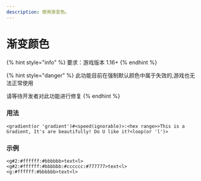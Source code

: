 ```yaml
---
description: 使用渐变色。
---
```


# 渐变颜色

{% hint style="info" %}
要求：游戏版本 1.16+
{% endhint %}

{% hint style="danger" %}
此功能目前在强制默认颜色中属于失效的,游戏也无法正常使用

请等待开发者对此功能进行修复
{% endhint %}

### 用法

```
<gradient(or 'gradient')#<speed(ignorable)>:<hex range>>This is a Gradient, It's are beautifully! Do U like it?<loop(or 'l')>
```

### 示例

```
<g#2:#ffffff:#bbbbbb>text<l>
<g#2:#ffffff:#bbbbbb:#cccccc:#777777>text<l>
<g:#ffffff:#bbbbbb>text<l>
```

